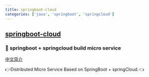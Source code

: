 ```yaml
---
title: springboot-cloud
categories: ['java', 'springboot', 'springcloud']
---
```

## [springboot-cloud](https://github.com/crossoverJie/springboot-cloud)

### :two_men_holding_hands: springboot + springcloud build micro service


[中文简介](https://github.com/crossoverJie/springboot-cloud/blob/master/README-ZH.md)

:point_right:Distributed Micro Service Based on SpringBoot + springCloud.:point_left:
